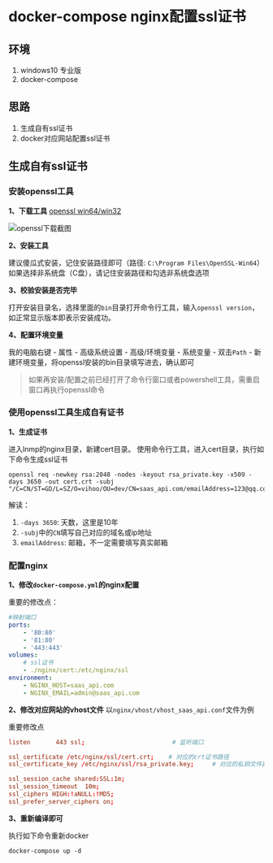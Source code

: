 # docker-compose nginx配置ssl证书

## 环境

1. windows10 专业版
2. docker-compose

## 思路

1. 生成自有ssl证书
2. docker对应网站配置ssl证书

## 生成自有ssl证书

### 安装openssl工具

**1、下载工具**
[openssl win64/win32](https://slproweb.com/products/Win32OpenSSL.html)

![openssl下载截图](assets/openssl_exe.png.png)

**2、安装工具**

建议傻瓜式安装，记住安装路径即可（路径: `C:\Program Files\OpenSSL-Win64`）<br />
如果选择非系统盘（C盘），请记住安装路径和勾选非系统盘选项

**3、校验安装是否完毕**

打开安装目录名，选择里面的`bin`目录打开命令行工具，输入`openssl version`，如正常显示版本即表示安装成功。

**4、配置环境变量**

我的电脑右键 - 属性 - 高级系统设置 - 高级/环境变量 - 系统变量 - 双击`Path` - 新建环境变量，将openssl安装的bin目录填写进去，确认即可

> 如果再安装/配置之前已经打开了命令行窗口或者powershell工具，需重启窗口再执行openssl命令

### 使用openssl工具生成自有证书

**1、生成证书**

进入lnmp的nginx目录，新建cert目录。
使用命令行工具，进入cert目录，执行如下命令生成ssl证书

```shell
openssl req -newkey rsa:2048 -nodes -keyout rsa_private.key -x509 -days 3650 -out cert.crt -subj "/C=CN/ST=GD/L=SZ/O=vihoo/OU=dev/CN=saas_api.com/emailAddress=123@qq.com"
```

解读：
1. `-days 3650`: 天数，这里是10年
2. `-subj`中的`CN`填写自己对应的域名或ip地址
3. `emailAddress`: 邮箱，不一定需要填写真实邮箱

### 配置nginx

**1、修改`docker-compose.yml`的nginx配置**

重要的修改点：
```yml
#映射端口
ports:
    - '80:80'
    - '81:80'
    - '443:443'
volumes:
    # ssl证书
    - ./nginx/cert:/etc/nginx/ssl
environment:
    - NGINX_HOST=saas_api.com
    - NGINX_EMAIL=admin@saas_api.com
```


**2、修改对应网站的vhost文件**
以`nginx/vhost/vhost_saas_api.conf`文件为例

重要修改点
```conf
listen       443 ssl;                        # 监听端口

ssl_certificate /etc/nginx/ssl/cert.crt;    # 对应的crt证书路径
ssl_certificate_key /etc/nginx/ssl/rsa_private.key;     # 对应的私钥文件路径

ssl_session_cache shared:SSL:1m;
ssl_session_timeout  10m;
ssl_ciphers HIGH:!aNULL:!MD5;
ssl_prefer_server_ciphers on;
```

**3、重新编译即可**

执行如下命令重新docker

```shell
docker-compose up -d
```
